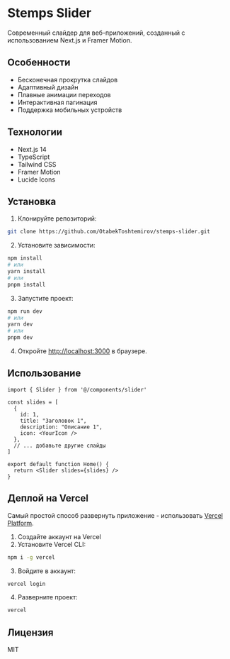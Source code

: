 # Stemps Slider

Современный слайдер для веб-приложений, созданный с использованием Next.js и Framer Motion.

## Особенности

- Бесконечная прокрутка слайдов
- Адаптивный дизайн
- Плавные анимации переходов
- Интерактивная пагинация
- Поддержка мобильных устройств

## Технологии

- Next.js 14
- TypeScript
- Tailwind CSS
- Framer Motion
- Lucide Icons

## Установка

1. Клонируйте репозиторий:
```bash
git clone https://github.com/OtabekToshtemirov/stemps-slider.git
```

2. Установите зависимости:
```bash
npm install
# или
yarn install
# или
pnpm install
```

3. Запустите проект:
```bash
npm run dev
# или
yarn dev
# или
pnpm dev
```

4. Откройте [http://localhost:3000](http://localhost:3000) в браузере.

## Использование

```tsx
import { Slider } from '@/components/slider'

const slides = [
  {
    id: 1,
    title: "Заголовок 1",
    description: "Описание 1",
    icon: <YourIcon />
  },
  // ... добавьте другие слайды
]

export default function Home() {
  return <Slider slides={slides} />
}
```

## Деплой на Vercel

Самый простой способ развернуть приложение - использовать [Vercel Platform](https://vercel.com/new).

1. Создайте аккаунт на Vercel
2. Установите Vercel CLI:
```bash
npm i -g vercel
```
3. Войдите в аккаунт:
```bash
vercel login
```
4. Разверните проект:
```bash
vercel
```

## Лицензия

MIT
